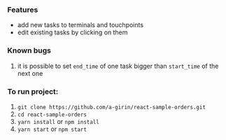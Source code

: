 ### Features
* add new tasks to terminals and touchpoints
* edit existing tasks by clicking on them

### Known bugs
1. it is possible to set `end_time` of one task bigger than `start_time` of the next one

### To run project:
1. `git clone https://github.com/a-girin/react-sample-orders.git`
2. `cd react-sample-orders`
3. `yarn install` or `npm install`
4. `yarn start` or `npm start`
